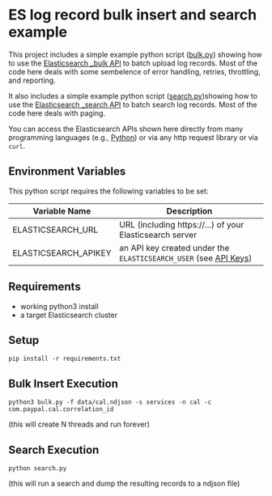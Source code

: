 # ES log record bulk insert and search example

This project includes a simple example python script ([bulk.py](bulk.py)) showing how to use the [Elasticsearch _bulk API](https://www.elastic.co/guide/en/elasticsearch/reference/current/docs-bulk.html) to batch upload log records. Most of the code here deals with some sembelence of error handling, retries, throttling, and reporting.

It also includes a simple example python script ([search.py](search.py))showing how to use the [Elasticsearch _search API](https://www.elastic.co/guide/en/elasticsearch/reference/current/search-search.html) to batch search log records. Most of the code here deals with paging.

You can access the Elasticsearch APIs shown here directly from many programming languages (e.g., [Python](https://www.elastic.co/guide/en/elasticsearch/client/python-api/current/index.html)) or via any http request library or via `curl`.

## Environment Variables

This python script requires the following variables to be set:

| Variable Name | Description |
| ------------- | ----------- |
| ELASTICSEARCH_URL | URL (including https://...) of your Elasticsearch server |
| ELASTICSEARCH_APIKEY | an API key created under the `ELASTICSEARCH_USER` (see [API Keys](https://www.elastic.co/guide/en/kibana/current/api-keys.html)) |

## Requirements

* working python3 install
* a target Elasticsearch cluster

## Setup

`pip install -r requirements.txt`

## Bulk Insert Execution

`python3 bulk.py -f data/cal.ndjson -s services -n cal -c com.paypal.cal.correlation_id`

(this will create N threads and run forever)

## Search Execution

`python search.py`

(this will run a search and dump the resulting records to a ndjson file)